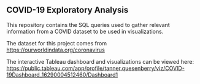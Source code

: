 ## COVID-19 Exploratory Analysis

This repository contains the SQL queries used to gather relevant information from a COVID dataset to be used in visualizations.


The dataset for this project comes from https://ourworldindata.org/coronavirus

The interactive Tableau dashboard and visualizations can be viewed here:
https://public.tableau.com/app/profile/tanner.quesenberry/viz/COVID-19Dashboard_16290004512460/Dashboard1
